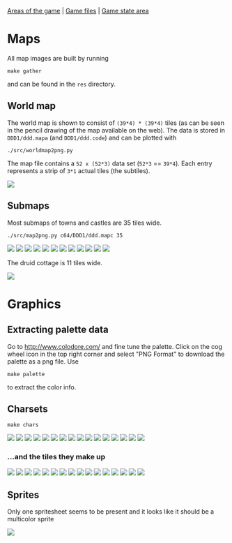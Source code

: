 [Areas of the game](AREAS.md) | [Game files](DDDFILES.md) | [Game state area](FLAGS.md)


# Maps

All map images are built by running

```
make gather
```

and can be found in the `res` directory.

## World map

The world map is shown to consist of `(39*4) * (39*4)` tiles (as can be seen in the pencil drawing of the map available on the web).
The data is stored in `DDD1/ddd.mapa` (and `DDD1/ddd.code`) and can be plotted with

```
./src/worldmap2png.py
```

The map file contains a `52 x (52*3)` data set (`52*3` == `39*4`).
Each entry represents a strip of `3*1` actual tiles (the subtiles).

![](res/ddd.mapa.png)

## Submaps

Most submaps of towns and castles are 35 tiles wide.

```
./src/map2png.py c64/DDD1/ddd.mapc 35
```

![](res/ddd.mapc.png)
![](res/ddd.mapd.png)
![](res/ddd.mape.png)
![](res/ddd.mapf.png)
![](res/ddd.mapg.png)
![](res/ddd.maph.png)
![](res/ddd.mapi.png)
![](res/ddd.mapj.png)
![](res/ddd.mapk.png)
![](res/ddd.mapl.png)
![](res/ddd.mapo.png)
![](res/ddd.mapq.png)


The druid cottage is 11 tiles wide.

![](res/ddd.mapb.png)

# Graphics

## Extracting palette data

Go to http://www.colodore.com/ and fine tune the palette. Click on the cog wheel
icon in the top right corner and select "PNG Format" to download the palette as
a png file. Use

```
make palette
```

to extract the color info.

## Charsets

```
make chars
```

![](res/ddd.chra.png)
![](res/ddd.chrb.png)
![](res/ddd.chrc.png)
![](res/ddd.chrd.png)
![](res/ddd.chre.png)
![](res/ddd.chrf.png)
![](res/ddd.chrg.png)
![](res/ddd.chrh.png)
![](res/ddd.chri.png)
![](res/ddd.chrj.png)
![](res/ddd.chrk.png)
![](res/ddd.chrl.png)
![](res/ddd.chrm.png)
![](res/ddd.chrn.png)
![](res/ddd.chro.png)
![](res/ddd.chrq.png)

### ...and the tiles they make up

![](res/ddd.chra.tiles.png)
![](res/ddd.chrb.tiles.png)
![](res/ddd.chrc.tiles.png)
![](res/ddd.chrd.tiles.png)
![](res/ddd.chre.tiles.png)
![](res/ddd.chrf.tiles.png)
![](res/ddd.chrg.tiles.png)
![](res/ddd.chrh.tiles.png)
![](res/ddd.chri.tiles.png)
![](res/ddd.chrj.tiles.png)
![](res/ddd.chrk.tiles.png)
![](res/ddd.chrl.tiles.png)
![](res/ddd.chrm.tiles.png)
![](res/ddd.chrn.tiles.png)
![](res/ddd.chro.tiles.png)
![](res/ddd.chrq.tiles.png)

## Sprites

Only one spritesheet seems to be present and it looks like it should be a multicolor sprite

![](res/ddd.dspr.png)
